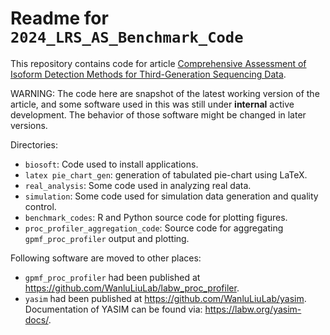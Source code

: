# Readme for `2024_LRS_AS_Benchmark_Code`

This repository contains code for article [Comprehensive Assessment of Isoform Detection Methods for Third-Generation Sequencing Data](https://doi.org/10.21203/rs.3.rs-2156731/v1).

WARNING: The code here are snapshot of the latest working version of the article, and some software used in this was still under **internal** active development. The behavior of those software might be changed in later versions.

Directories:

- `biosoft`: Code used to install applications.
- `latex pie_chart_gen`: generation of tabulated pie-chart using LaTeX.
- `real_analysis`: Some code used in analyzing real data.
- `simulation`: Some code used for simulation data generation and quality control.
- `benchmark_codes`: R and Python source code for plotting figures.
- `proc_profiler_aggregation_code`: Source code for aggregating `gpmf_proc_profiler` output and plotting.

Following software are moved to other places:

- `gpmf_proc_profiler` had been published at <https://github.com/WanluLiuLab/labw_proc_profiler>.
- `yasim` had been published at <https://github.com/WanluLiuLab/yasim>. Documentation of YASIM can be found via: <https://labw.org/yasim-docs/>.
